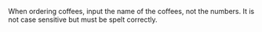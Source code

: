 When ordering coffees, input the name of the coffees, not the numbers. It is not case sensitive but must be spelt correctly. 
